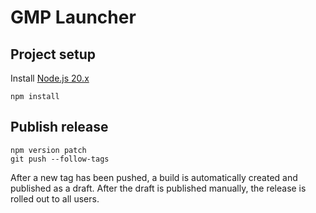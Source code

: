 # GMP Launcher

## Project setup
Install [Node.js 20.x](https://nodejs.org/en)
```shell
npm install
```

## Publish release
```shell
npm version patch
git push --follow-tags
```
After a new tag has been pushed, a build is automatically created and published as a draft. After the draft is published manually, the release is rolled out to all users.